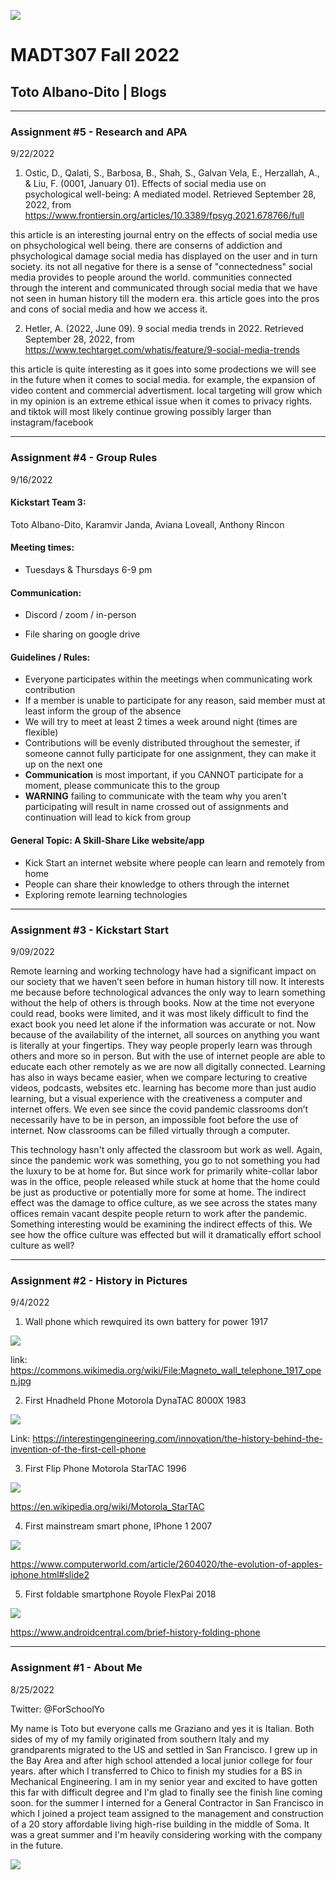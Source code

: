 ![](Images/CSUCHICO-Seal.png)
# MADT307 Fall 2022
## Toto Albano-Dito | Blogs

------------------------------------------------------------------------------------------------------
### Assignment #5 - Research and APA
9/22/2022

1. Ostic, D., Qalati, S., Barbosa, B., Shah, S., Galvan Vela, E., Herzallah, A., & Liu, F. (0001, January 01). Effects of social media use on psychological well-being: A mediated model. Retrieved September 28, 2022, from https://www.frontiersin.org/articles/10.3389/fpsyg.2021.678766/full

this article is an interesting journal entry on the effects of social media use on phsychological well being. there are conserns of addiction and phsychological damage social media has displayed on the user and in turn society. its not all negative for there is a sense of "connectedness" social media provides to people around the world. communities connected through the interent and communicated through social media that we have not seen in human history till the modern era. this article goes into the pros and cons of social media and how we access it.

2. Hetler, A. (2022, June 09). 9 social media trends in 2022. Retrieved September 28, 2022, from https://www.techtarget.com/whatis/feature/9-social-media-trends

this article is quite interesting as it goes into some prodections we will see in the future when it comes to social media. for example, the expansion of video content and commercial advertisment. local targeting will grow which in my opinion is an extreme ethical issue when it comes to privacy rights. and tiktok will most likely continue growing possibly larger than instagram/facebook

------------------------------------------------------------------------------------------------------
### Assignment #4 - Group Rules
9/16/2022

#### Kickstart Team 3: 
Toto Albano-Dito,
Karamvir Janda,
Aviana Loveall,
Anthony Rincon

#### Meeting times: 

- Tuesdays & Thursdays 6-9 pm

#### Communication:

- Discord / zoom / in-person

- File sharing on google drive 

#### Guidelines / Rules:

- Everyone participates within the meetings when communicating work contribution
- If a member is unable to participate for any reason, said member must at least inform the group of the absence 
- We will try to meet at least 2 times a week around night (times are flexible)
- Contributions will be evenly distributed throughout the semester, if someone cannot fully participate for one assignment, they can make it up on the next one
- **Communication** is most important, if you CANNOT participate for a moment, please communicate this to the group
- **WARNING** failing to communicate with the team why you aren't participating will result in name crossed out of assignments and continuation will lead to kick from group

#### General Topic: A Skill-Share Like website/app

- Kick Start an internet website where people can learn and  remotely from home 
- People can share their knowledge to others through the internet 
- Exploring remote learning technologies 

------------------------------------------------------------------------------------------------------
### Assignment #3 - Kickstart Start
9/09/2022

Remote learning and working technology have had a significant impact on our society that we haven’t seen before in human history till now. It interests me because before technological advances the only way to learn something without the help of others is through books. Now at the time not everyone could read, books were limited, and it was most likely difficult to find the exact book you need let alone if the information was accurate or not. Now because of the availability of the internet, all sources on anything you want is literally at your fingertips. They way people properly learn was through others and more so in person. But with the use of internet people are able to educate each other remotely as we are now all digitally connected. Learning has also in ways became easier, when we compare lecturing to creative videos, podcasts, websites etc. learning has become more than just audio learning, but a visual experience with the creativeness a computer and internet offers. We even see since the covid pandemic classrooms don’t necessarily have to be in person, an impossible foot before the use of internet. Now classrooms can be filled virtually through a computer.

This technology hasn't only affected the classroom but work as well. Again, since the pandemic work was something, you go to not something you had the luxury to be at home for. But since work for primarily white-collar labor was in the office, people released while stuck at home that the home could be just as productive or potentially more for some at home. The indirect effect was the damage to office culture, as we see across the states many offices remain vacant despite people return to work after the pandemic. Something interesting would be examining the indirect effects of this. We see how the office culture was effected but will it dramatically effort school culture as well?


------------------------------------------------------------------------------------------------------
### Assignment #2 - History in Pictures
9/4/2022

1. Wall phone which rewquired its own battery for power 1917

![](Images/WallPhone.PNG)

link: https://commons.wikimedia.org/wiki/File:Magneto_wall_telephone_1917_open.jpg

2. First Hnadheld Phone Motorola DynaTAC 8000X 1983

![](Images/Handheld.PNG)

Link: https://interestingengineering.com/innovation/the-history-behind-the-invention-of-the-first-cell-phone

3. First Flip Phone Motorola StarTAC 1996

![](Images/FlipPhone.PNG)

https://en.wikipedia.org/wiki/Motorola_StarTAC


4. First mainstream smart phone, IPhone 1 2007

![](Images/Iphone.PNG)

https://www.computerworld.com/article/2604020/the-evolution-of-apples-iphone.html#slide2


5. First foldable smartphone Royole FlexPai 2018

![](Images/FoldPhone.PNG)

https://www.androidcentral.com/brief-history-folding-phone

------------------------------------------------------------------------------------------------------
### Assignment #1 - About Me
8/25/2022

Twitter: @ForSchoolYo

My name is Toto but everyone calls me Graziano and yes it is Italian. Both sides of my of my family originated from southern Italy and my grandparents migrated to the US and settled in San Francisco. I grew up in the Bay Area and after high school attended a local junior college for four years. after which I transferred to Chico to finish my studies for a BS in Mechanical Engineering. I am in my senior year and excited to have gotten this far with difficult degree and I'm glad to finally see the finish line coming soon. for the summer I interned for a General Contractor in San Francisco in which I joined a project team assigned to the management and construction of a 20 story affordable living high-rise building in the middle of Soma. It was a great summer and I'm heavily considering working with the company in the future.

![](Images/Site.PNG)
